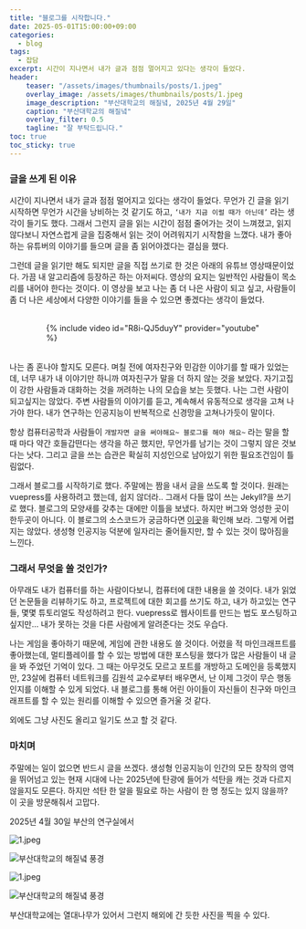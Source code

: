 ```yaml
---
title: "블로그를 시작합니다."
date: 2025-05-01T15:00:00+09:00
categories:
  - blog
tags:
  - 잡담
excerpt: 시간이 지나면서 내가 글과 점점 멀어지고 있다는 생각이 들었다.
header:
    teaser: "/assets/images/thumbnails/posts/1.jpeg"
    overlay_image: /assets/images/thumbnails/posts/1.jpeg
    image_description: "부산대학교의 해질녘, 2025년 4월 29일"
    caption: "부산대학교의 해질녘"
    overlay_filter: 0.5
    tagline: "잘 부탁드립니다."
toc: true
toc_sticky: true
---
```


### 글을 쓰게 된 이유

시간이 지나면서 내가 글과 점점 멀어지고 있다는 생각이 들었다. 무언가 긴 글을 읽기 시작하면 무언가 시간을 낭비하는 것 같기도 하고, `‘내가 지금 이럴 때가 아닌데’` 라는 생각이 들기도 했다. 그래서 그런지 글을 읽는 시간이 점점 줄어가는 것이 느껴졌고, 읽지 않다보니 자연스럽게 글을 집중해서 읽는 것이 어려워지기 시작함을 느꼈다. 내가 좋아하는 유튜버의 이야기를 들으며 글을 좀 읽어야겠다는 결심을 했다.

그런데 글을 읽기만 해도 되지만 글을 직접 쓰기로 한 것은 아래의 유튜브 영상때문이었다. 
가끔 내 알고리즘에 등장하곤 하는 아저씨다. 
영상의 요지는 일반적인 사람들이 목소리를 내어야 한다는 것이다. 
이 영상을 보고 나는 좀 더 나은 사람이 되고 싶고, 사람들이 좀 더 나은 세상에서 다양한 이야기를 들을 수 있으면 좋겠다는 생각이 들었다.

<div style="margin: 2rem 4rem;">
{% include video id="R8i-QJ5duyY" provider="youtube" %}
</div>

나는 좀 혼나야 할지도 모른다. 며칠 전에 여자친구와 민감한 이야기를 할 때가 있었는데, 너무 내가 내 이야기만 하니까 여자친구가 말을 더 하지 않는 것을 보았다. 
자기고집이 강한 사람들과 대화하는 것을 꺼려하는 나의 모습을 보는 듯했다. 
나는 그런 사람이 되고싶지는 않았다.
주변 사람들의 이야기를 듣고, 계속해서 유동적으로 생각을 고쳐 나가야 한다. 
내가 연구하는 인공지능이 반복적으로 신경망을 고쳐나가듯이 말이다.

항상 컴퓨터공학과 사람들이 `개발자면 글을 써야해요~ 블로그를 해야 해요~` 라는 말을 할 때 마다 약간 호들갑떤다는 생각을 하곤 했지만, 무언가를 남기는 것이 그렇지 않은 것보다는 낫다. 
그리고 글을 쓰는 습관은 확실히 지성인으로 남아있기 위한 필요조건임이 틀림없다.

그래서 블로그를 시작하기로 했다. 
주말에는 짬을 내서 글을 쓰도록 할 것이다. 
원래는 vuepress를 사용하려고 했는데, 쉽지 않더라.. 그래서 다들 많이 쓰는 Jekyll?을 쓰기로 했다. 
블로그의 모양새를 갖추는 대에만 이틀을 보냈다. 하지만 버그와 엉성한 곳이 한두곳이 아니다.
이 블로그의 소스코드가 궁금하다면 [이곳](https://www.github.com/minmunui/blog)을 확인해 보라. 그렇게 어렵지는 않았다. 생성형 인공지능 덕분에 일자리는 줄어들지만, 할 수 있는 것이 많아짐을 느낀다. 

### 그래서 무엇을 쓸 것인가?

아무래도 내가 컴퓨터를 하는 사람이다보니, 컴퓨터에 대한 내용을 쓸 것이다. 내가 읽었던 논문들을 리뷰하기도 하고, 프로젝트에 대한 회고를 쓰기도 하고, 내가 하고있는 연구들, 몇몇 튜토리얼도 작성하려고 한다. vuepress로 웹사이트를 만드는 법도 포스팅하고 싶지만... 내가 못하는 것을 다른 사람에게 알려준다는 것도 우습다.

나는 게임을 좋아하기 때문에, 게임에 관한 내용도 쓸 것이다. 어렸을 적 마인크래프트를 좋아했는데, 멀티플레이를 할 수 있는 방법에 대한 포스팅을 했다가 많은 사람들이 내 글을 봐 주었던 기억이 있다. 그 때는 아무것도 모르고 포트를 개방하고 도메인을 등록했지만, 23살에 컴퓨터 네트워크를 김원석 교수로부터 배우면서, 난 이제 그것이 무슨 행동인지를 이해할 수 있게 되었다. 내 블로그를 통해 어린 아이들이 자신들이 친구와 마인크래프트를 할 수 있는 원리를 이해할 수 있으면 즐거울 것 같다.

외에도 그냥 사진도 올리고 일기도 쓰고 할 것 같다.

### 마치며

주말에는 일이 없으면 반드시 글을 쓰겠다. 생성형 인공지능이 인간의 모든 창작의 영역을 뛰어넘고 있는 현재 시대에 나는 2025년에 탄광에 들어가 석탄을 캐는 것과 다르지 않을지도 모른다. 하지만 석탄 한 알을 필요로 하는 사람이 한 명 정도는 있지 않을까? 이 곳을 방문해줘서 고맙다.

2025년 4월 30일 부산의 연구실에서

![1.jpeg](/assets/images/thumbnails/posts/1.jpeg)

<img src="/assets/images/thumbnails/posts/1.jpeg" alt="부산대학교의 해질녘 풍경">

![1.jpeg](/blog/assets/images/thumbnails/posts/1.jpeg)

<img src="/blog/assets/images/thumbnails/posts/1.jpeg" alt="부산대학교의 해질녘 풍경">

부산대학교에는 열대나무가 있어서 그런지 해외에 간 듯한 사진을 찍을 수 있다.